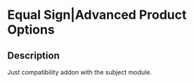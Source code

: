 # Equal Sign|Advanced Product Options

## Description
Just compatibility addon with the subject module.
